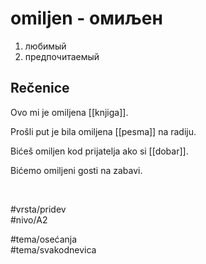 # omiljen - омиљен

1. любимый  
2. предпочитаемый

## Rečenice

Ovo mi je omiljena [[knjiga]].

Prošli put je bila omiljena [[pesma]] na radiju.

Bićeš omiljen kod prijatelja ako si [[dobar]].

Bićemo omiljeni gosti na zabavi.

<br>

#vrsta/pridev  
#nivo/A2  

#tema/osećanja  
#tema/svakodnevica
